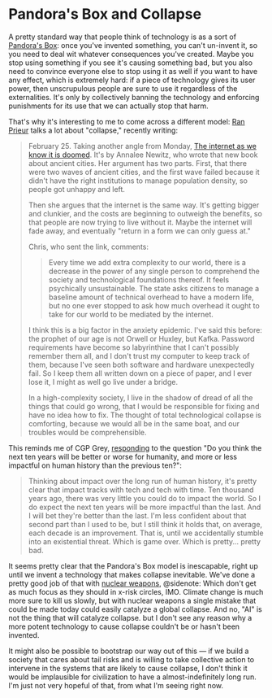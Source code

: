 # Pandora's Box and Collapse

A pretty standard way that people think of technology is as a sort of [Pandora's Box](https://en.wikipedia.org/wiki/Pandora%27s_box): once you've invented something, you can't un-invent it, so you need to deal wit whatever consequences you've created. Maybe you stop using something if you see it's causing something bad, but you also need to convince everyone else to stop using it as well if you want to have any effect, which is extremely hard: if a piece of technology gives its user power, then unscrupulous people are sure to use it regardless of the externalities. It's only by collectively banning the technology and enforcing punishments for its use that we can actually stop that harm.

That's why it's interesting to me to come across a different model: [Ran Prieur](http://ranprieur.com/) talks a lot about "collapse," recently writing:

> February 25. Taking another angle from Monday, [The internet as we know it is doomed](https://thehypothesis.substack.com/p/the-internet-as-we-know-it-is-doomed). It's by Annalee Newitz, who wrote that new book about ancient cities. Her argument has two parts. First, that there were two waves of ancient cities, and the first wave failed because it didn't have the right institutions to manage population density, so people got unhappy and left.
> 
> Then she argues that the internet is the same way. It's getting bigger and clunkier, and the costs are beginning to outweigh the benefits, so that people are now trying to live without it. Maybe the internet will fade away, and eventually "return in a form we can only guess at."
> 
> Chris, who sent the link, comments:
> 
> > Every time we add extra complexity to our world, there is a decrease in the power of any single person to comprehend the society and technological foundations thereof. It feels psychically unsustainable. The state asks citizens to manage a baseline amount of technical overhead to have a modern life, but no one ever stopped to ask how much overhead it ought to take for our world to be mediated by the internet.
> 
> I think this is a big factor in the anxiety epidemic. I've said this before: the prophet of our age is not Orwell or Huxley, but Kafka. Password requirements have become so labyrinthine that I can't possibly remember them all, and I don't trust my computer to keep track of them, because I've seen both software and hardware unexpectedly fail. So I keep them all written down on a piece of paper, and I ever lose it, I might as well go live under a bridge.
> 
> In a high-complexity society, I live in the shadow of dread of all the things that could go wrong, that I would be responsible for fixing and have no idea how to fix. The thought of total technological collapse is comforting, because we would all be in the same boat, and our troubles would be comprehensible.

This reminds me of CGP Grey, [responding](https://youtu.be/qC5h9zcHmPA?t=67) to the question "Do you think the next ten years will be better or worse for humanity, and more or less impactful on human history than the previous ten?":

> Thinking about impact over the long run of human history, it's pretty clear that impact tracks with tech and tech with time. Ten thousand years ago, there was very little you could do to impact the world. So I do expect the next ten years will be more impactful than the last. And I will bet they're better than the last. I'm less confident about that second part than I used to be, but I still think it holds that, on average, each decade is an improvement. That is, until we accidentally stumble into an existential threat. Which is game over. Which is pretty... pretty bad. 

It seems pretty clear that the Pandora's Box model is inescapable, right up until we invent a technology that makes collapse inevitable. We've done a pretty good job of that with [nuclear weapons](https://en.wikipedia.org/wiki/List_of_nuclear_close_calls),
@sidenote: Which don't get as much focus as they should in x-risk circles, IMO. Climate change is much more sure to kill us slowly, but with nuclear weapons a single mistake that could be made today could easily catalyze a global collapse. And no, "AI" is not the thing that will catalyze collapse.
but I don't see any reason why a more potent technology to cause collapse couldn't be or hasn't been invented.

It might also be possible to bootstrap our way out of this — if we build a society that cares about tail risks and is willing to take collective action to intervene in the systems that are likely to cause collapse, I don't think it would be implausible for civilization to have a almost-indefinitely long run. I'm just not very hopeful of that, from what I'm seeing right now.
